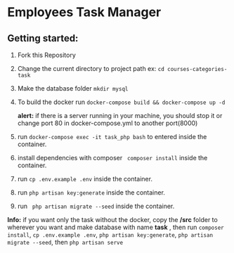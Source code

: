 # Employees Task Manager

## Getting started:
1. Fork this Repository
1. Change the current directory to project path
   ex: ```cd courses-categories-task ```
1. Make the database folder ```mkdir mysql```
1. To build the docker run ``` docker-compose build && docker-compose up -d ```

    **alert:** </span> if there is a server running in your machine, you should stop it or change port 80 in docker-compose.yml to another port(8000)

1. run ``` docker-compose exec -it task_php bash ``` to entered inside the container.
1. install dependencies with composer ``` composer install``` inside the container.
1. run ``` cp .env.example .env ``` inside the container.
1. run ``` php artisan key:generate ``` inside the container.
1. run ``` php artisan migrate --seed``` inside the container.


**Info:** if you want only the task without the docker,
copy the  **/src** folder to wherever you want and make database with name **task** , then run
```composer install```, ```cp .env.example .env```, ```php artisan key:generate```, ```php artisan migrate --seed```, then ``` php artisan serve ```

